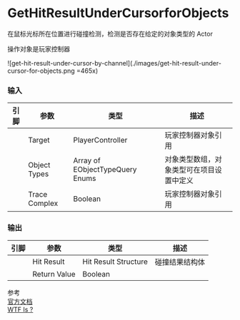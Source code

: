 # GetHitResultUnderCursorforObjects

在鼠标光标所在位置进行碰撞检测，检测是否存在给定的对象类型的 Actor

操作对象是玩家控制器

![get-hit-result-under-cursor-by-channel](./images/get-hit-result-under-cursor-for-objects.png =465x)

### 输入
| 引脚 | 参数 | 类型 | 描述 |
| -- | -- | -- | -- |
| <IconPin color="#c77ff9" /> | Target | PlayerController | 玩家控制器对象引用 |
| <IconArray color="#006e65" /> | Object Types | Array of EObjectTypeQuery Enums | 对象类型数组，对象类型可在项目设置中定义 |
| <IconPin color="#af0e0e" /> | Trace Complex | Boolean | 玩家控制器对象引用 |


### 输出
| 引脚 | 参数 | 类型 | 描述 |
| -- | -- | -- | -- |
| <IconPin color="#0057c5" /> | Hit Result | Hit Result Structure | 碰撞结果结构体 |
| <IconPin color="#af0e0e" /> | Return Value | Boolean |  |


参考  
[官方文档](https://docs.unrealengine.com/5.0/en-US/BlueprintAPI/Game/Player/GetHitResultUnderCursorforObject-/)  
[WTF Is ?](https://www.youtube.com/watch?v=uMjnbnQd1dI)
